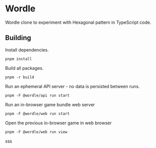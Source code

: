 # Wordle

Wordle clone to experiment with Hexagonal pattern in TypeScript code.



## Building

Install dependencies.

```shell
pnpm install
```

Build all packages.

```shell
pnpm -r build
```

Run an ephemeral API server - no data is persisted between runs.

```shell
pnpm -F @wordle/api run start
```

Run an in-browser game bundle web server

```shell
pnpm -F @wordle/web run start
```

Open the previous in-browser game in web browser

```shell
pnpm -F @wordle/web run view
```


sss
